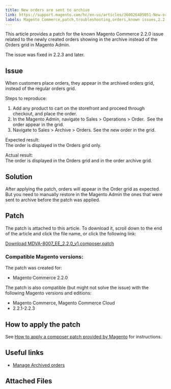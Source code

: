 ```yaml
---
title: New orders are sent to archive
link: https://support.magento.com/hc/en-us/articles/360026405051-New-orders-are-sent-to-archive
labels: Magento Commerce,patch,troubleshooting,orders,known issues,2.2.0
---
```


<p>This article provides a patch for the known Magento Commerce 2.2.0 issue related to the newly created orders showing in the archive instead of the Orders grid in Magento Admin.</p>
<p class="info">The issue was fixed in 2.2.3 and later. </p>
<h2>Issue</h2>
<p>When customers place orders, they appear in the archived orders grid, instead of the regular orders grid.</p>
<p>Steps to reproduce:</p>
<ol>
<li>Add any product to cart on the storefront and proceed through checkout, and place the order.</li>
<li>In the Magento Admin, navigate to Sales &gt; Operations &gt; Order.  See the order appear in the grid.</li>
<li>Navigate to Sales &gt; Archive &gt; Orders. See the new order in the grid.</li>
</ol>
<p>Expected result:<br/>The order is displayed in the Orders grid only.</p>
<p>Actual result:<br/>The order is displayed in the Orders grid and in the order archive grid.</p>
<h2>Solution</h2>
<p>After applying the patch, orders will appear in the Order grid as expected. But you need to manually restore in the Magento Admin the ones that were sent to archive before the patch was applied.</p>
<h2>Patch</h2>
<p>The patch is attached to this article. To download it, scroll down to the end of the article and click the file name, or click the following link:</p>
<p><a href="https://support.magento.com/hc/article_attachments/360025565431/MDVA-8007_EE_2.2.0_v1.composer.patch">Download MDVA-8007_EE_2.2.0_v1.composer.patch</a></p>
<h3>Compatible Magento versions:</h3>
<p>The patch was created for:</p>
<ul>
<li>Magento Commerce 2.2.0</li>
</ul>
<p>The patch is also compatible (but might not solve the issue) with the following Magento versions and editions:</p>
<ul>
<li>Magento Commerce, Magento Commerce Cloud</li>
<li>2.2.1-2.2.3</li>
</ul>
<h2>How to apply the patch</h2>
<p>See <a href="https://support.magento.com/hc/en-us/articles/360028367731">How to apply a composer patch provided by Magento</a> for instructions.</p>
<h2>Useful links</h2>
<ul>
<li><a href="https://docs.magento.com/m2/2.2/ee/user_guide/sales/order-archive.html">Manage Archived orders</a></li>
</ul>
<h2>Attached Files</h2>